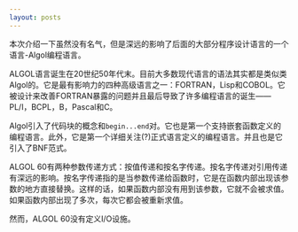 ```yaml
---
layout: posts
---
```

本次介绍一下虽然没有名气，但是深远的影响了后面的大部分程序设计语言的一个语言-Algol编程语言。  

ALGOL语言诞生在20世纪50年代末。目前大多数现代语言的语法其实都是类似类Algol的。它是最有影响力的四种高级语言之一：FORTRAN，Lisp和COBOL。它被设计来改善FORTRAN暴露的问题并且最后导致了许多编程语言的诞生——PL/I，BCPL，B，Pascal和C。  

Algol引入了代码块的概念和`begin...end`对。它也是第一个支持嵌套函数定义的编程语言。此外，它是第一个详细关注(?)正式语言定义的编程语言。并且也是它引入了BNF范式。  

ALGOL 60有两种参数传递方式：按值传递和按名字传递。按名字传递对引用传递有深远的影响。按名字传递指的是当参数传递给函数时，它是在函数内部出现该参数的地方直接替换。这样的话，如果函数内部没有用到该参数，它就不会被求值。如果函数内部出现了多次，每次它都会被重新求值。  

然而，ALGOL 60没有定义I/O设施。
